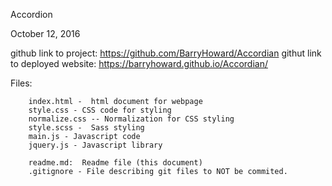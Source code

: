 Accordion

October 12, 2016

github link to project: https://github.com/BarryHoward/Accordian
githut link to deployed website:  https://barryhoward.github.io/Accordian/


Files:

		index.html -  html document for webpage
		style.css - CSS code for styling
		normalize.css -- Normalization for CSS styling
		style.scss -  Sass styling
		main.js - Javascript code
		jquery.js - Javascript library

		readme.md:  Readme file (this document)
		.gitignore - File describing git files to NOT be commited.